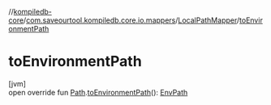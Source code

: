 //[kompiledb-core](../../../index.md)/[com.saveourtool.kompiledb.core.io.mappers](../index.md)/[LocalPathMapper](index.md)/[toEnvironmentPath](to-environment-path.md)

# toEnvironmentPath

[jvm]\
open override fun [Path](https://docs.oracle.com/javase/8/docs/api/java/nio/file/Path.html).[toEnvironmentPath](to-environment-path.md)(): [EnvPath](../../com.saveourtool.kompiledb.core/-env-path/index.md)
